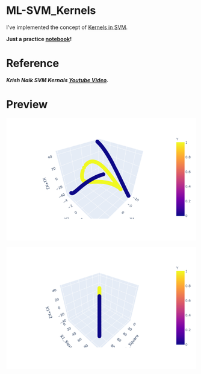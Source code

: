 # ML-SVM_Kernels

I've implemented the concept of [Kernels in SVM](https://www.datacamp.com/community/tutorials/svm-classification-scikit-learn-python#kernels).

**Just a practice [notebook](https://github.com/Anuragtsl/ML-SVM_Kernels/blob/main/SVM%20%20Kernels.ipynb)!**

# Reference

***Krish Naik SVM Kernals [Youtube Video](https://youtu.be/dl_ZsuHSIFE).***

# Preview

![Image0](https://github.com/Anuragtsl/ML-SVM_Kernels/blob/main/Image/0.png)

![Image1](https://github.com/Anuragtsl/ML-SVM_Kernels/blob/main/Image/1.png)
